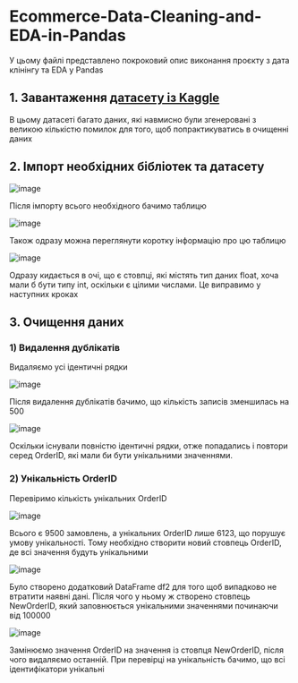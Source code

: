 # Ecommerce-Data-Cleaning-and-EDA-in-Pandas
У цьому файлі представлено покроковий опис виконання проєкту з дата клінінгу та EDA у Pandas
## 1. Завантаження [датасету із Kaggle](https://www.kaggle.com/datasets/nynkeugerard/dirty-ecommerce-data-eda-r)
В цьому датасеті багато даних, які навмисно були згенеровані з великою кількістю помилок для того, щоб попрактикуватись в очищенні даних
## 2. Імпорт необхідних бібліотек та датасету

![image](https://github.com/user-attachments/assets/e6c25343-6edf-4c31-956d-d7565ec172e5)

Після імпорту всього необхідного бачимо таблицю

![image](https://github.com/user-attachments/assets/12b6fad6-e6c4-4c07-8563-c7f3b5b8e3d9)

Також одразу можна переглянути коротку інформацію про цю таблицю

![image](https://github.com/user-attachments/assets/fec5e598-0c1c-4726-948a-c34187b13431)

Одразу кидається в очі, що є стовпці, які містять тип даних float, хоча мали б бути типу int, оскільки є цілими числами. Це виправимо у наступних кроках
## 3. Очищення даних
### 1) Видалення дублікатів
Видаляємо усі ідентичні рядки

![image](https://github.com/user-attachments/assets/457dd32d-ef69-44cc-bfb7-902345025dbf)

Після видалення дублікатів бачимо, що кількість записів зменшилась на 500 

![image](https://github.com/user-attachments/assets/7c0de272-3f01-4042-b3c4-e9606a76f070)

Оскільки існували повністю ідентичні рядки, отже попадались і повтори серед OrderID, які мали би бути унікальними значеннями. 

### 2) Унікальність OrderID
Перевіримо кількість унікальних OrderID 

![image](https://github.com/user-attachments/assets/69a08dec-aac6-48f6-a85e-dfe8f66e88b5)

Всього є 9500 замовлень, а унікальних OrderID лише 6123, що порушує умову унікальності. Тому необхідно створити новий стовпець OrderID, де всі значення будуть унікальними

![image](https://github.com/user-attachments/assets/798996b1-d53a-46f8-818a-c24e08a1b4cc)

Було створено додатковий DataFrame df2 для того щоб випадково не втратити наявні дані. Після чого у ньому ж створено стовпець NewOrderID, який заповнюється унікальними значеннями починаючи від 100000

![image](https://github.com/user-attachments/assets/4fff20bd-2e97-459d-9126-6c9c428c5491)

Замінюємо значення OrderID на значення із стовпця NewOrderID, після чого видаляємо останній. При перевірці на унікальність бачимо, що всі ідентифікатори унікальні
